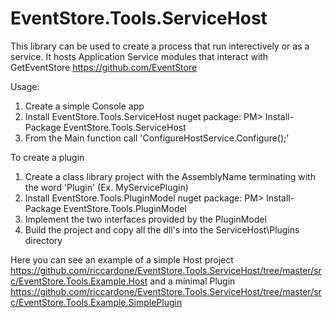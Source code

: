 # EventStore.Tools.ServiceHost
This library can be used to create a process that run interectively or as a service. It hosts Application Service modules that interact with GetEventStore https://github.com/EventStore  
  
Usage:  
1) Create a simple Console app  
2) Install EventStore.Tools.ServiceHost nuget package: PM> Install-Package EventStore.Tools.ServiceHost  
3) From the Main function call 'ConfigureHostService.Configure();' 

To create a plugin
1) Create a class library project with the AssemblyName terminating with the word 'Plugin' (Ex. MyServicePlugin)
2) Install EventStore.Tools.PluginModel nuget package: PM> Install-Package EventStore.Tools.PluginModel
3) Implement the two interfaces provided by the PluginModel
4) Build the project and copy all the dll's into the ServiceHost\Plugins directory

Here you can see an example of a simple Host project https://github.com/riccardone/EventStore.Tools.ServiceHost/tree/master/src/EventStore.Tools.Example.Host and a minimal Plugin https://github.com/riccardone/EventStore.Tools.ServiceHost/tree/master/src/EventStore.Tools.Example.SimplePlugin 

